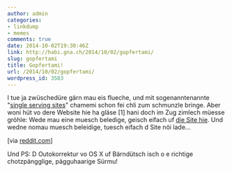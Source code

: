 ```yaml
---
author: admin
categories:
- linkdump
- memes
comments: true
date: 2014-10-02T19:30:46Z
link: http://habi.gna.ch/2014/10/02/gopfertami/
slug: gopfertami
title: Gopfertami!
url: /2014/10/02/gopfertami/
wordpress_id: 3583
---
```


I tue ja zwüschedüre gärn mau eis flueche, und mit sogenanntenannte "[single serving sites](https://delicious.com/habi/singleservingwebsite)" chamemi schon fei chli zum schmunzle bringe.
Aber woni hüt vo dere Website hie ha gläse [1] hani doch im Zug zimlech müesse gröhle: Wede mau eine muesch beledige, geisch eifach uf [die Site hie](http://figgdi.kthxbye.ch).
Und wedne nomau muesch beleidige, tuesch eifach d Site nöi lade...

[via [reddit.com](http://www.reddit.com/r/bern/comments/2i33fx/hanech_da_mau_öppis_baschtlet_f5_für_nöii_wörtr/)]

Und PS: D Outokorrektur vo OS X uf Bärndütsch isch o e richtige chotzpängglige, pägguhaarige Sürmu!
